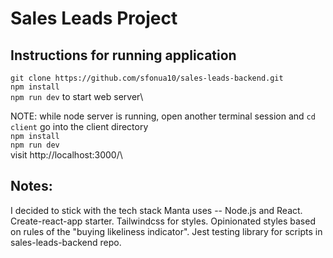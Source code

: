 # Sales Leads Project

## Instructions for running application
`git clone https://github.com/sfonua10/sales-leads-backend.git`\
`npm install`\
`npm run dev` to start web server\

NOTE: while node server is running, open another terminal session and 
`cd client` go into the client directory\
`npm install`\
`npm run dev`\
visit http://localhost:3000/\

## Notes:
I decided to stick with the tech stack Manta uses -- Node.js and React. Create-react-app starter. Tailwindcss for styles. Opinionated styles based on rules of the "buying likeliness indicator". Jest testing library for scripts in sales-leads-backend repo.
